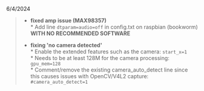 6/4/2024
> - **fixed amp issue (MAX98357)**
>   <br> * Add line `dtparam=audio=off` in config.txt on raspbian (bookworm) **WITH NO RECOMMENDED SOFTWARE**
>   
> - **fixing 'no camera detected'**
>   <br> * Enable the extended features such as the camera: `start_x=1`
>   <br> * Needs to be at least 128M for the camera processing: `gpu_mem=128`
>   <br> * Comment/remove the existing camera_auto_detect line since this causes issues with OpenCV/V4L2 capture: `#camera_auto_detect=1`
